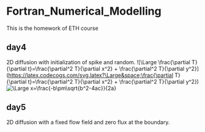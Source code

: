 # Fortran_Numerical_Modelling
This is the homework of ETH course

## day4 ##
2D diffusion with initialization of spike and random.
![\Large \frac{\partial T}{\partial t}=\frac{\partial^2 T}{\partial x^2} + \frac{\partial^2 T}{\partial y^2}](https://latex.codecogs.com/svg.latex?\Large&space;\frac{\partial T}{\partial t}=\frac{\partial^2 T}{\partial x^2} + \frac{\partial^2 T}{\partial y^2}) 
![\Large x=\frac{-b\pm\sqrt{b^2-4ac}}{2a}](https://latex.codecogs.com/svg.latex?\Large&space;x=\frac{-b\pm\sqrt{b^2-4ac}}{2a}) 

## day5 ##
2D diffusion with a fixed flow field and zero flux at the boundary.
